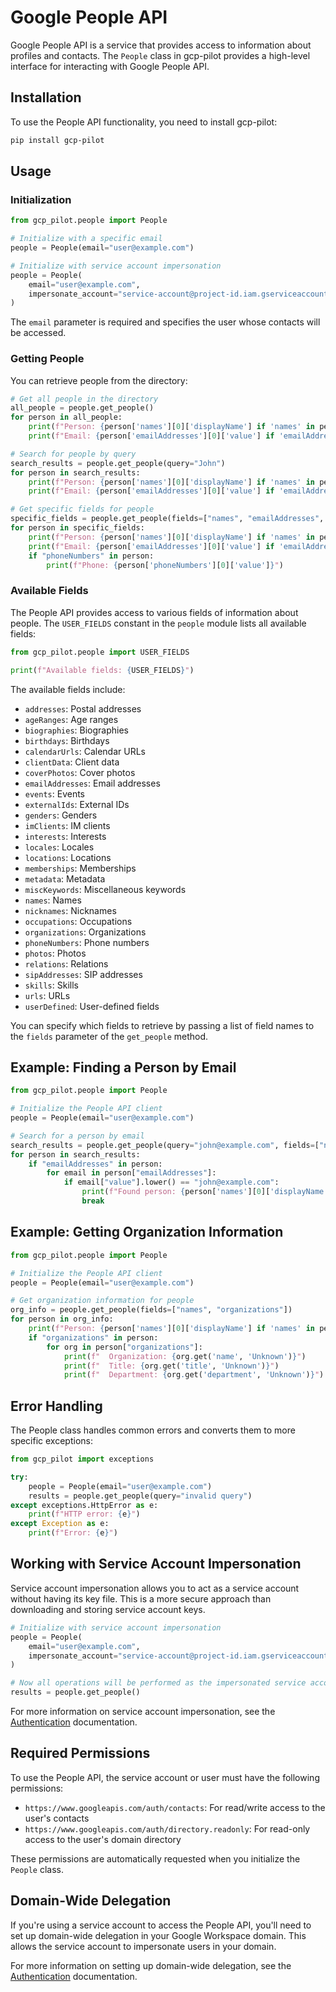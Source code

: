 # Google People API

Google People API is a service that provides access to information about profiles and contacts. The `People` class in gcp-pilot provides a high-level interface for interacting with Google People API.

## Installation

To use the People API functionality, you need to install gcp-pilot:

```bash
pip install gcp-pilot
```

## Usage

### Initialization

```python
from gcp_pilot.people import People

# Initialize with a specific email
people = People(email="user@example.com")

# Initialize with service account impersonation
people = People(
    email="user@example.com",
    impersonate_account="service-account@project-id.iam.gserviceaccount.com"
)
```

The `email` parameter is required and specifies the user whose contacts will be accessed.

### Getting People

You can retrieve people from the directory:

```python
# Get all people in the directory
all_people = people.get_people()
for person in all_people:
    print(f"Person: {person['names'][0]['displayName'] if 'names' in person else 'Unknown'}")
    print(f"Email: {person['emailAddresses'][0]['value'] if 'emailAddresses' in person else 'Unknown'}")

# Search for people by query
search_results = people.get_people(query="John")
for person in search_results:
    print(f"Person: {person['names'][0]['displayName'] if 'names' in person else 'Unknown'}")
    print(f"Email: {person['emailAddresses'][0]['value'] if 'emailAddresses' in person else 'Unknown'}")

# Get specific fields for people
specific_fields = people.get_people(fields=["names", "emailAddresses", "phoneNumbers"])
for person in specific_fields:
    print(f"Person: {person['names'][0]['displayName'] if 'names' in person else 'Unknown'}")
    print(f"Email: {person['emailAddresses'][0]['value'] if 'emailAddresses' in person else 'Unknown'}")
    if "phoneNumbers" in person:
        print(f"Phone: {person['phoneNumbers'][0]['value']}")
```

### Available Fields

The People API provides access to various fields of information about people. The `USER_FIELDS` constant in the `people` module lists all available fields:

```python
from gcp_pilot.people import USER_FIELDS

print(f"Available fields: {USER_FIELDS}")
```

The available fields include:

- `addresses`: Postal addresses
- `ageRanges`: Age ranges
- `biographies`: Biographies
- `birthdays`: Birthdays
- `calendarUrls`: Calendar URLs
- `clientData`: Client data
- `coverPhotos`: Cover photos
- `emailAddresses`: Email addresses
- `events`: Events
- `externalIds`: External IDs
- `genders`: Genders
- `imClients`: IM clients
- `interests`: Interests
- `locales`: Locales
- `locations`: Locations
- `memberships`: Memberships
- `metadata`: Metadata
- `miscKeywords`: Miscellaneous keywords
- `names`: Names
- `nicknames`: Nicknames
- `occupations`: Occupations
- `organizations`: Organizations
- `phoneNumbers`: Phone numbers
- `photos`: Photos
- `relations`: Relations
- `sipAddresses`: SIP addresses
- `skills`: Skills
- `urls`: URLs
- `userDefined`: User-defined fields

You can specify which fields to retrieve by passing a list of field names to the `fields` parameter of the `get_people` method.

## Example: Finding a Person by Email

```python
from gcp_pilot.people import People

# Initialize the People API client
people = People(email="user@example.com")

# Search for a person by email
search_results = people.get_people(query="john@example.com", fields=["names", "emailAddresses"])
for person in search_results:
    if "emailAddresses" in person:
        for email in person["emailAddresses"]:
            if email["value"].lower() == "john@example.com":
                print(f"Found person: {person['names'][0]['displayName'] if 'names' in person else 'Unknown'}")
                break
```

## Example: Getting Organization Information

```python
from gcp_pilot.people import People

# Initialize the People API client
people = People(email="user@example.com")

# Get organization information for people
org_info = people.get_people(fields=["names", "organizations"])
for person in org_info:
    print(f"Person: {person['names'][0]['displayName'] if 'names' in person else 'Unknown'}")
    if "organizations" in person:
        for org in person["organizations"]:
            print(f"  Organization: {org.get('name', 'Unknown')}")
            print(f"  Title: {org.get('title', 'Unknown')}")
            print(f"  Department: {org.get('department', 'Unknown')}")
```

## Error Handling

The People class handles common errors and converts them to more specific exceptions:

```python
from gcp_pilot import exceptions

try:
    people = People(email="user@example.com")
    results = people.get_people(query="invalid query")
except exceptions.HttpError as e:
    print(f"HTTP error: {e}")
except Exception as e:
    print(f"Error: {e}")
```

## Working with Service Account Impersonation

Service account impersonation allows you to act as a service account without having its key file. This is a more secure approach than downloading and storing service account keys.

```python
# Initialize with service account impersonation
people = People(
    email="user@example.com",
    impersonate_account="service-account@project-id.iam.gserviceaccount.com"
)

# Now all operations will be performed as the impersonated service account
results = people.get_people()
```

For more information on service account impersonation, see the [Authentication](../authentication.md) documentation.

## Required Permissions

To use the People API, the service account or user must have the following permissions:

- `https://www.googleapis.com/auth/contacts`: For read/write access to the user's contacts
- `https://www.googleapis.com/auth/directory.readonly`: For read-only access to the user's domain directory

These permissions are automatically requested when you initialize the `People` class.

## Domain-Wide Delegation

If you're using a service account to access the People API, you'll need to set up domain-wide delegation in your Google Workspace domain. This allows the service account to impersonate users in your domain.

For more information on setting up domain-wide delegation, see the [Authentication](../authentication.md) documentation.